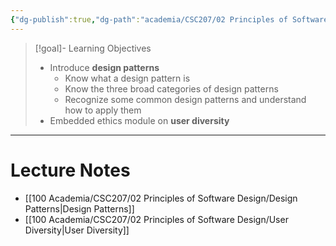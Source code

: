 ```yaml
---
{"dg-publish":true,"dg-path":"academia/CSC207/02 Principles of Software Design/Week 8 - Design Patterns, User Diversity (Ethics).md","permalink":"/academia/csc-207/02-principles-of-software-design/week-8-design-patterns-user-diversity-ethics/","tags":["cs","java","lecture","note","university"],"created":"2024-10-24T19:23:58.589-04:00","updated":"2024-11-14T13:41:59.485-05:00"}
---
```



> [!goal]- Learning Objectives
> - Introduce **design patterns**
>     - Know what a design pattern is
>     - Know the three broad categories of design patterns
>     - Recognize some common design patterns and understand how to apply them
> - Embedded ethics module on **user diversity**

---

# Lecture Notes

- [[100 Academia/CSC207/02 Principles of Software Design/Design Patterns\|Design Patterns]]
- [[100 Academia/CSC207/02 Principles of Software Design/User Diversity\|User Diversity]]
